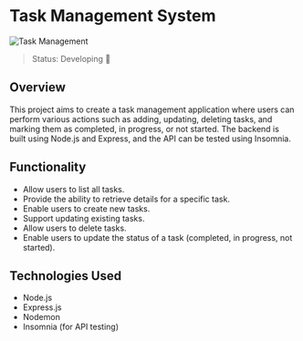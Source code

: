 # Task Management System

![Task Management]()

> Status: Developing 🚧

## Overview

This project aims to create a task management application where users can perform various actions such as adding, updating, deleting tasks, and marking them as completed, in progress, or not started. The backend is built using Node.js and Express, and the API can be tested using Insomnia.

## Functionality

- Allow users to list all tasks.
- Provide the ability to retrieve details for a specific task.
- Enable users to create new tasks.
- Support updating existing tasks.
- Allow users to delete tasks.
- Enable users to update the status of a task (completed, in progress, not started).

## Technologies Used

- Node.js
- Express.js
- Nodemon
- Insomnia (for API testing)